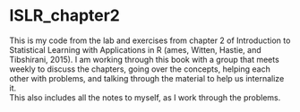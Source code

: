 # ISLR_chapter2

This is my code from the lab and exercises from chapter 2 of Introduction to Statistical Learning with Applications in R (ames, Witten, Hastie, and Tibshirani, 2015). 
I am working through this book with a group that meets weekly to discuss the chapters, going over the concepts, helping each other with problems, and talking through the material to help us internalize it.  
This also includes all the notes to myself, as I work through the problems.
